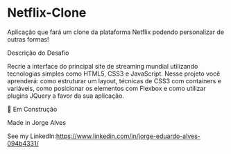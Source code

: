 # Netflix-Clone <br />
Aplicação que fará um clone da plataforma Netflix podendo personalizar de outras formas!

Descrição do Desafio

Recrie a interface do principal site de streaming mundial utilizando tecnologias simples como HTML5, CSS3 e JavaScript. Nesse projeto você aprenderá: como estruturar um layout, técnicas de CSS3 com containers e variáveis, como posicionar os elementos com Flexbox e como utilizar plugins JQuery a favor da sua aplicação.

🚧 Em Construção <br />

Made in Jorge Alves

See my LinkedIn:https://www.linkedin.com/in/jorge-eduardo-alves-094b4331/

